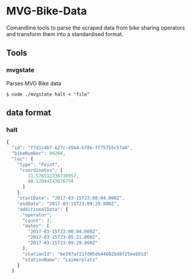 # MVG-Bike-Data

Comandline tools to parse the scraped data from bike sharing operators and transform them into a standardised format. 

## Tools

### mvgstate
Parses MVG Bike data

```
$ node ./mvgstate halt < "file"
```


 
## data format

### halt

```javascript
{
  "id": "f7d1c4b7-627c-45b4-b78b-ff75755c57a0",
  "bikeNumber": 96204,
  "loc": {
    "type": "Point",
     "coordinates": [
        11.576512336730957,
        48.12044143676758
      ]
    },
    "startDate": "2017-03-15T23:00:04.000Z",
    "endDate": "2017-03-15T23:09:29.000Z",
    "additionalData": {
      "operator"; 
      "count": 3,
      "dates": [
        "2017-03-15T23:00:04.000Z",
        "2017-03-15T23:05:21.000Z",
        "2017-03-15T23:09:29.000Z"
      ],
      "stationId": "6e597af21fd05db44602bd8f25ee691d"
      "stationName": "Laimerplatz"
    }
  }
```